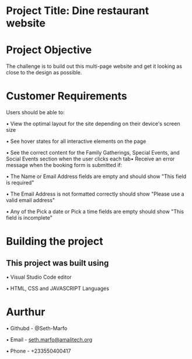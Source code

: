 # Project Title: Dine restaurant website

# Project Objective
The challenge is to build out this multi-page website and get it looking as close to the
design as possible.

# Customer Requirements
Users should be able to:

• View the optimal layout for the site depending on their device's screen size

• See hover states for all interactive elements on the page

• See the correct content for the Family Gatherings, Special Events, and Social Events
section when the user clicks each tab• Receive an error message when the booking form is submitted if:

• The Name or Email Address fields are empty and should show "This field is
required"

• The Email Address is not formatted correctly should show "Please use a valid
email address"

• Any of the Pick a date or Pick a time fields are empty should show "This field is
incomplete"

# Building the project
## This project was built using 
• Visual Studio Code editor 

• HTML, CSS and JAVASCRIPT Languages

# Aurthur 
• Githubd - @Seth-Marfo 

• Email - seth.marfo@amalitech.org 

• Phone - +233550400417
